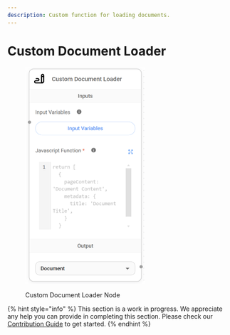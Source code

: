 ```yaml
---
description: Custom function for loading documents.
---
```


# Custom Document Loader

<figure><img src="../../../.gitbook/assets/image (5) (1).png" alt="" width="269"><figcaption><p>Custom Document Loader Node</p></figcaption></figure>

{% hint style="info" %}
This section is a work in progress. We appreciate any help you can provide in completing this section. Please check our [Contribution Guide](https://toi500.gitbook.io/flowise-docs/contributing) to get started.
{% endhint %}

